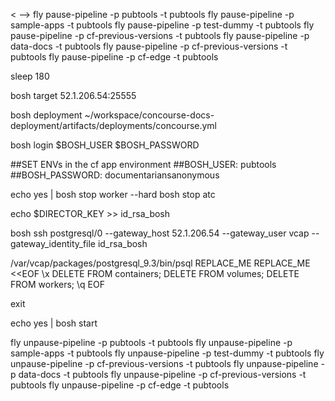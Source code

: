 < -->
fly pause-pipeline -p pubtools -t pubtools
fly pause-pipeline -p sample-apps -t pubtools
fly pause-pipeline -p test-dummy -t pubtools
fly pause-pipeline -p cf-previous-versions -t pubtools
fly pause-pipeline -p data-docs -t pubtools
fly pause-pipeline -p cf-previous-versions -t pubtools
fly pause-pipeline -p cf-edge -t pubtools

sleep 180

bosh target 52.1.206.54:25555

bosh deployment ~/workspace/concourse-docs-deployment/artifacts/deployments/concourse.yml

bosh login $BOSH_USER $BOSH_PASSWORD

##SET ENVs in the cf app environment
##BOSH_USER: pubtools
##BOSH_PASSWORD: documentariansanonymous

echo yes | bosh stop worker --hard
bosh stop atc 

echo $DIRECTOR_KEY >> id_rsa_bosh

bosh ssh postgresql/0 --gateway_host 52.1.206.54 --gateway_user vcap --gateway_identity_file id_rsa_bosh

/var/vcap/packages/postgresql_9.3/bin/psql REPLACE_ME REPLACE_ME <<EOF
\x
DELETE FROM containers;
DELETE FROM volumes;
DELETE FROM workers;
\q
EOF

exit

echo yes | bosh start

fly unpause-pipeline -p pubtools -t pubtools
fly unpause-pipeline -p sample-apps -t pubtools
fly unpause-pipeline -p test-dummy -t pubtools
fly unpause-pipeline -p cf-previous-versions -t pubtools
fly unpause-pipeline -p data-docs -t pubtools
fly unpause-pipeline -p cf-previous-versions -t pubtools
fly unpause-pipeline -p cf-edge -t pubtools

